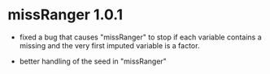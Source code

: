 # missRanger 1.0.1

* fixed a bug that causes "missRanger" to stop if each variable contains a missing and the very first imputed variable is a factor.

* better handling of the seed in "missRanger"



